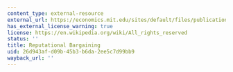```yaml
---
content_type: external-resource
external_url: https://economics.mit.edu/sites/default/files/publications/Reputational_bargaining_chapter.pdf
has_external_license_warning: true
license: https://en.wikipedia.org/wiki/All_rights_reserved
status: ''
title: Reputational Bargaining
uid: 26d943af-d09b-45b3-b6da-2ee5c7d99bb9
wayback_url: ''
---
```

